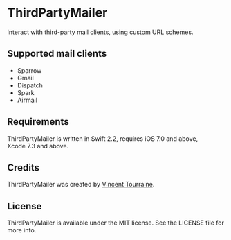 # ThirdPartyMailer

Interact with third-party mail clients, using custom URL schemes.


## Supported mail clients

- Sparrow
- Gmail
- Dispatch
- Spark
- Airmail


## Requirements

ThirdPartyMailer is written in Swift 2.2, requires iOS 7.0 and above, Xcode 7.3 and above.


## Credits

ThirdPartyMailer was created by [Vincent Tourraine](http://www.vtourraine.net).


## License

ThirdPartyMailer is available under the MIT license. See the LICENSE file for more info.
